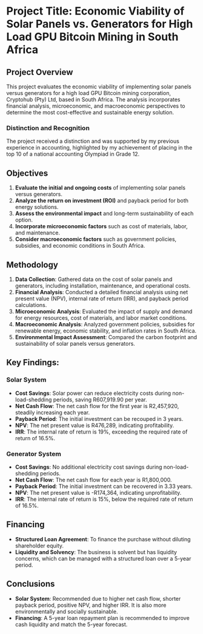 # Project Title: Economic Viability of Solar Panels vs. Generators for High Load GPU Bitcoin Mining in South Africa

## Project Overview

This project evaluates the economic viability of implementing solar panels versus generators for a high load GPU Bitcoin mining corporation, Cryptohub (Pty) Ltd, based in South Africa. The analysis incorporates financial analysis, microeconomic, and macroeconomic perspectives to determine the most cost-effective and sustainable energy solution.

### Distinction and Recognition

The project received a distinction and was supported by my previous experience in accounting, highlighted by my achievement of placing in the top 10 of a national accounting Olympiad in Grade 12.

## Objectives

1. **Evaluate the initial and ongoing costs** of implementing solar panels versus generators.
2. **Analyze the return on investment (ROI)** and payback period for both energy solutions.
3. **Assess the environmental impact** and long-term sustainability of each option.
4. **Incorporate microeconomic factors** such as cost of materials, labor, and maintenance.
5. **Consider macroeconomic factors** such as government policies, subsidies, and economic conditions in South Africa.

## Methodology

1. **Data Collection**: Gathered data on the cost of solar panels and generators, including installation, maintenance, and operational costs.
2. **Financial Analysis**: Conducted a detailed financial analysis using net present value (NPV), internal rate of return (IRR), and payback period calculations.
3. **Microeconomic Analysis**: Evaluated the impact of supply and demand for energy resources, cost of materials, and labor market conditions.
4. **Macroeconomic Analysis**: Analyzed government policies, subsidies for renewable energy, economic stability, and inflation rates in South Africa.
5. **Environmental Impact Assessment**: Compared the carbon footprint and sustainability of solar panels versus generators.

## Key Findings:

### Solar System

- **Cost Savings**: Solar power can reduce electricity costs during non-load-shedding periods, saving R607,919.90 per year.
- **Net Cash Flow**: The net cash flow for the first year is R2,457,920, steadily increasing each year.
- **Payback Period**: The initial investment can be recouped in 3 years.
- **NPV**: The net present value is R476,289, indicating profitability.
- **IRR**: The internal rate of return is 19%, exceeding the required rate of return of 16.5%.

### Generator System

- **Cost Savings**: No additional electricity cost savings during non-load-shedding periods.
- **Net Cash Flow**: The net cash flow for each year is R1,800,000.
- **Payback Period**: The initial investment can be recovered in 3.33 years.
- **NPV**: The net present value is -R174,364, indicating unprofitability.
- **IRR**: The internal rate of return is 15%, below the required rate of return of 16.5%.

## Financing

- **Structured Loan Agreement**: To finance the purchase without diluting shareholder equity.
- **Liquidity and Solvency**: The business is solvent but has liquidity concerns, which can be managed with a structured loan over a 5-year period.

## Conclusions

- **Solar System**: Recommended due to higher net cash flow, shorter payback period, positive NPV, and higher IRR. It is also more environmentally and socially sustainable.
- **Financing**: A 5-year loan repayment plan is recommended to improve cash liquidity and match the 5-year forecast.



